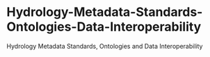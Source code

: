 # Hydrology-Metadata-Standards-Ontologies-Data-Interoperability
Hydrology Metadata Standards, Ontologies and Data Interoperability
